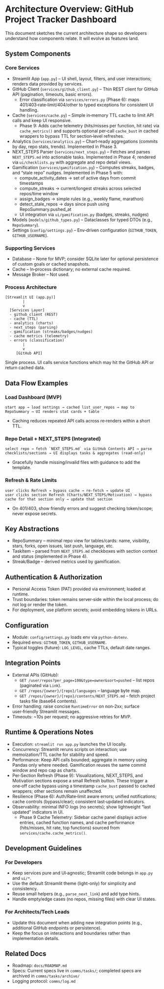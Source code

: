 # Architecture Overview: GitHub Project Tracker Dashboard

This document sketches the current architecture shape so developers understand how components relate. It will evolve as features land.

## System Components

### Core Services
- Streamlit App (`app.py`) – UI shell, layout, filters, and user interactions; renders data provided by services.
- GitHub Client (`services/github_client.py`) – Thin REST client for GitHub API (pagination, timeouts, basic errors).
  - Error classification via `services/errors.py` (Phase 6): maps 401/403‑rate‑limit/404/other to typed exceptions for consistent UI handling.
- Cache (`services/cache.py`) – Simple in‑memory TTL cache to limit API calls and keep UI responsive.
  - Phase 9: Adds cache telemetry (hits/misses per function, hit rate) via `cache_metrics()` and supports optional per‑call `cache_bust` in cached wrappers to bypass TTL for section‑level refreshes.
- Analytics (`services/analytics.py`) – Chart‑ready aggregations (commits by day, repo stats, trends). Implemented in Phase 3.
 - NEXT_STEPS Parser (`services/next_steps.py`) – Fetches and parses `NEXT_STEPS.md` into actionable tasks. Implemented in Phase 4; rendered via `ui/checklists.py` with aggregate and repo detail views.
- Gamification (`services/gamification.py`) – Computes streaks, badges, and “stale repo” nudges. Implemented in Phase 5 with:
  - compute_activity_dates → set of active days from commit timestamps
  - compute_streaks → current/longest streaks across selected repos/time window
  - assign_badges → simple rules (e.g., weekly flame, marathon)
  - detect_stale_repos → days since push using RepoSummary.pushed_at
  - UI integration via `ui/gamification.py` (badges, streaks, nudges)
- Models (`models/github_types.py`) – Dataclasses for typed DTOs (e.g., `RepoSummary`).
- Settings (`config/settings.py`) – Env‑driven configuration (`GITHUB_TOKEN`, `GITHUB_USERNAME`).

### Supporting Services
- Database – None for MVP; consider SQLite later for optional persistence of custom goals or cached snapshots.
- Cache – In‑process dictionary; no external cache required.
- Message Broker – Not used.

### Process Architecture
```
[Streamlit UI (app.py)]
        |
        v
  [Services Layer]
  - github_client (REST)
  - cache (TTL)
  - analytics (charts)
  - next_steps (parsing)
  - gamification (streaks/badges/nudges)
  - cache metrics (telemetry)
  - errors (classification)
        |
        v
     [GitHub API]
```
Single process. UI calls service functions which may hit the GitHub API or return cached data.

## Data Flow Examples

### Load Dashboard (MVP)
```
start app → load settings → cached list_user_repos → map to RepoSummary → UI renders stat cards + table
```
- Caching reduces repeated API calls across re‑renders within a short TTL.

### Repo Detail + NEXT_STEPS (Integrated)
```
select repo → fetch `NEXT_STEPS.md` via GitHub Contents API → parse checklists/sections → UI displays tasks & aggregates (read‑only)
```
- Gracefully handle missing/invalid files with guidance to add the template.

### Refresh & Rate Limits
```
user clicks Refresh → bypass cache → re‑fetch → update UI
user clicks section Refresh (Charts/NEXT_STEPS/Motivation) → bypass cache for that section only → update that section
```
- On 401/403, show friendly errors and suggest checking token/scope; never expose secrets.

## Key Abstractions

- RepoSummary – minimal repo view for tables/cards: name, visibility, stars, forks, open issues, last push, language, etc.
- TaskItem – parsed from `NEXT_STEPS.md` checkboxes with section context and status (implemented in Phase 4).
- Streak/Badge – derived metrics used by gamification.

## Authentication & Authorization

- Personal Access Token (PAT) provided via environment; loaded at runtime.
- Trust boundaries: token remains server‑side within the local process; do not log or render the token.
- For deployment, use platform secrets; avoid embedding tokens in URLs.

## Configuration

- Module: `config/settings.py` loads env via `python-dotenv`.
- Required envs: `GITHUB_TOKEN`, `GITHUB_USERNAME`.
- Typical toggles (future): `LOG_LEVEL`, cache TTLs, default date ranges.

## Integration Points

- External APIs (GitHub):
  - `GET /user/repos?per_page=100&type=owner&sort=pushed` – list repos (paginated via `Link`).
  - `GET /repos/{owner}/{repo}/languages` – language byte map.
  - `GET /repos/{owner}/{repo}/contents/NEXT_STEPS.md` – fetch project tasks file (base64 contents).
- Error handling: raise concise `RuntimeError` on non‑2xx; surface user‑friendly Streamlit messages.
- Timeouts: ~10s per request; no aggressive retries for MVP.

## Runtime & Operations Notes

- Execution: `streamlit run app.py` launches the UI locally.
- Concurrency: Streamlit reruns scripts on interaction; use memoization/TTL cache for stability and speed.
- Performance: Keep API calls bounded; aggregate in memory using Pandas only where needed. Gamification reuses the same commit window and repo cap as charts.
- Per‑Section Refresh (Phase 9): Visualizations, NEXT_STEPS, and Motivation sections expose a small Refresh button. These trigger a one‑off cache bypass using a timestamp `cache_bust` passed to cached wrappers; other sections remain unaffected.
- Resilience (Phase 6): Auth/Rate‑limit aware errors; unified notifications; cache controls (bypass/clear); consistent last‑updated indicators.
- Observability: minimal INFO logs (no secrets); show lightweight “last updated” indicators in UI.
  - Phase 9 Cache Telemetry: Sidebar cache panel displays active entries, cached function names, and cache performance (hits/misses, hit rate, top functions) sourced from `services/cache.cache_metrics()`.

## Development Guidelines

### For Developers
- Keep services pure and UI‑agnostic; Streamlit code belongs in `app.py` and `ui/*`.
- Use the default Streamlit theme (light-only) for simplicity and consistency.
- Reuse small helpers (e.g., `parse_next_link`) and add type hints.
- Handle empty/edge cases (no repos, missing files) with clear UI states.

### For Architects/Tech Leads
- Update this document when adding new integration points (e.g., additional GitHub endpoints or persistence).
- Keep the focus on interactions and boundaries rather than implementation details.

## Related Docs

- Roadmap: `docs/ROADMAP.md`
- Specs: Current specs live in `comms/tasks/`; completed specs are archived in `comms/tasks/archive/`
- Logging protocol: `comms/log.md`
